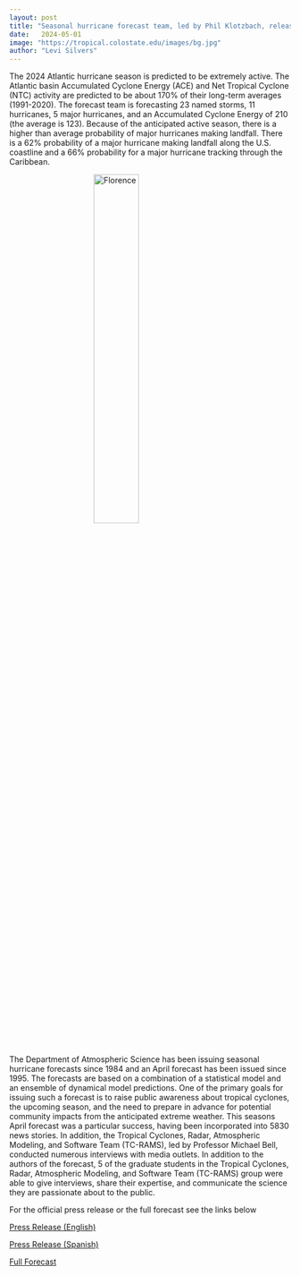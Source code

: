 ```yaml
---
layout: post
title: "Seasonal hurricane forecast team, led by Phil Klotzbach, releases the first forecast for the upcoming 2024 Atlantic Hurricane season."
date:   2024-05-01
image: "https://tropical.colostate.edu/images/bg.jpg"
author: "Levi Silvers"
---
```


The 2024 Atlantic hurricane season is predicted to be extremely active.  The Atlantic basin Accumulated Cyclone Energy (ACE) and Net Tropical Cyclone (NTC) activity are predicted to be about 170% of their long-term averages (1991-2020).  The forecast team is forecasting 23 named storms, 11 hurricanes, 5 major hurricanes, and an Accumulated Cyclone Energy of 210 (the average is 123).  Because of the anticipated active season, there is a higher than average probability of major hurricanes making landfall.  There is a 62% probability of a major hurricane making landfall along the U.S. coastline and a 66% probability for a major hurricane tracking through the Caribbean.      


<!--more-->

<img src= "https://tropical.colostate.edu/images/20180912-HURFlorenceGC1045EST.png"
     alt="Florence"
     style=" display: block;margin-left: auto;margin-right: auto;width: 40%;" />


The Department of Atmospheric Science has been issuing seasonal hurricane forecasts since 1984 and an April forecast has been issued since 1995.  The forecasts are based on a combination of a statistical model and an ensemble of dynamical model predictions.  One of the primary goals for issuing such a forecast is to raise public awareness about tropical cyclones, the upcoming season, and the need to prepare in advance for potential community impacts from the anticipated extreme weather.  This seasons April forecast was a particular success, having been incorporated into 5830 news stories.  In addition, the Tropical Cyclones, Radar, Atmospheric Modeling, and Software Team (TC-RAMS), led by Professor Michael Bell, conducted numerous interviews with media outlets.   In addition to the authors of the forecast, 5 of the graduate students in the Tropical Cyclones, Radar, Atmospheric Modeling, and Software Team (TC-RAMS) group were able to give interviews,  share their expertise, and communicate the science they are passionate about to the public.  

For the official press release or the full forecast see the links below

[Press Release (English)](https://tropical.colostate.edu/Forecast/2024-04-pressrelease.pdf)

[Press Release (Spanish)](https://tropical.colostate.edu/Forecast/2024-04-pressrelease_Spanish.pdf)

[Full Forecast](https://tropical.colostate.edu/Forecast/2024-04.pdf)
